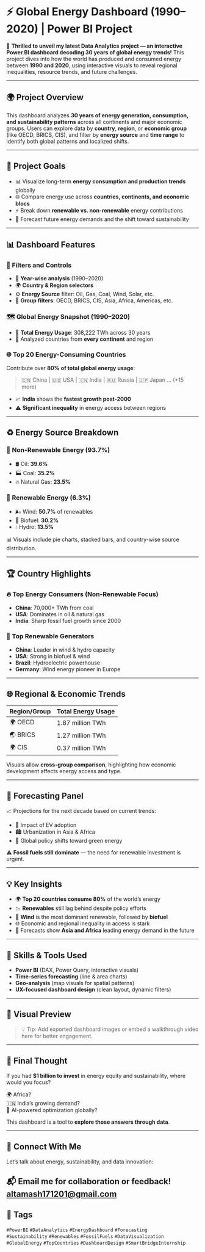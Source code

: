 # ⚡ Global Energy Dashboard (1990–2020) | Power BI Project

🚀 **Thrilled to unveil my latest Data Analytics project — an interactive Power BI dashboard decoding 30 years of global energy trends!** This project dives into how the world has produced and consumed energy between **1990 and 2020**, using interactive visuals to reveal regional inequalities, resource trends, and future challenges.

---

## 🌍 Project Overview

This dashboard analyzes **30 years of energy generation, consumption, and sustainability patterns** across all continents and major economic groups. Users can explore data by **country**, **region**, or **economic group** (like OECD, BRICS, CIS), and filter by **energy source** and **time range** to identify both global patterns and localized shifts.

---

## 🎯 Project Goals

- 📊 Visualize long-term **energy consumption and production trends** globally
- 🌐 Compare energy use across **countries, continents, and economic blocs**
- ⚡ Break down **renewable vs. non-renewable** energy contributions
- 🔮 Forecast future energy demands and the shift toward sustainability

---

## 📊 Dashboard Features

### 🧭 Filters and Controls
- 📅 **Year-wise analysis** (1990–2020)
- 🌍 **Country & Region selectors**
- ⚙️ **Energy Source** filter: Oil, Gas, Coal, Wind, Solar, etc.
- 📌 **Group filters**: OECD, BRICS, CIS, Asia, Africa, Americas, etc.

### 🗺️ Global Energy Snapshot (1990–2020)
- 🔢 **Total Energy Usage**: 308,222 TWh across 30 years
- 🧮 Analyzed countries from **every continent** and region

### 🌐 Top 20 Energy-Consuming Countries
Contribute over **80% of total global energy usage**:
> 🇨🇳 China | 🇺🇸 USA | 🇮🇳 India | 🇷🇺 Russia | 🇯🇵 Japan ... (+15 more)

- 📈 **India** shows the **fastest growth post-2000**
- ⚠️ **Significant inequality** in energy access between regions

---

## ♻️ Energy Source Breakdown

### 🔻 Non-Renewable Energy (93.7%)
- 🛢️ Oil: **39.6%**
- 🏭 Coal: **35.2%**
- 🔥 Natural Gas: **23.5%**

### 🌱 Renewable Energy (6.3%)
- 🌬️ Wind: **50.7%** of renewables
- 🌿 Biofuel: **30.2%**
- 💧 Hydro: **13.5%**

📊 Visuals include pie charts, stacked bars, and country-wise source distribution.

---

## 🏆 Country Highlights

### 🔥 Top Energy Consumers (Non-Renewable Focus)
- **China**: 70,000+ TWh from coal
- **USA**: Dominates in oil & natural gas
- **India**: Sharp fossil fuel growth since 2000

### 🌱 Top Renewable Generators
- **China**: Leader in wind & hydro capacity
- **USA**: Strong in biofuel & wind
- **Brazil**: Hydroelectric powerhouse
- **Germany**: Wind energy pioneer in Europe

---

## 🌐 Regional & Economic Trends

| Region/Group | Total Energy Usage |
|--------------|--------------------|
| 🌍 OECD       | 1.87 million TWh   |
| 🌏 BRICS      | 1.27 million TWh   |
| 🌍 CIS        | 0.37 million TWh   |

Visuals allow **cross-group comparison**, highlighting how economic development affects energy access and type.

---

## 🔮 Forecasting Panel

📈 Projections for the next decade based on current trends:
- 🚗 Impact of EV adoption
- 🏙️ Urbanization in Asia & Africa
- 🌱 Global policy shifts toward green energy

⚠️ **Fossil fuels still dominate** — the need for renewable investment is urgent.

---

## 💡 Key Insights

- 🌍 **Top 20 countries consume 80%** of the world’s energy
- 📉 **Renewables** still lag behind despite policy efforts
- 🌱 **Wind** is the most dominant renewable, followed by **biofuel**
- 🌐 Economic and regional inequality in access is stark
- 🔮 Forecasts show **Asia and Africa** leading energy demand in the future

---

## 🧠 Skills & Tools Used

- **Power BI** (DAX, Power Query, interactive visuals)
- **Time-series forecasting** (line & area charts)
- **Geo-analysis** (map visuals for spatial patterns)
- **UX-focused dashboard design** (clean layout, dynamic filters)

---

## 📸 Visual Preview

> 💡 Tip: Add exported dashboard images or embed a walkthrough video here for better engagement.

---

## 🏁 Final Thought

If you had **$1 billion to invest** in energy equity and sustainability, where would you focus?

🌍 Africa?  
🇮🇳 India’s growing demand?  
🤖 AI-powered optimization globally?

This dashboard is a tool to **explore those answers through data**.

---

## 🔗 Connect With Me

Let’s talk about energy, sustainability, and data innovation:

📬 Email me for collaboration or feedback!
altamash171201@gmail.com
---

## 🔖 Tags

`#PowerBI` `#DataAnalytics` `#EnergyDashboard` `#Forecasting`  
`#Sustainability` `#Renewables` `#FossilFuels` `#DataVisualization`  
`#GlobalEnergy` `#TopCountries` `#DashboardDesign` `#SmartBridgeInternship`

